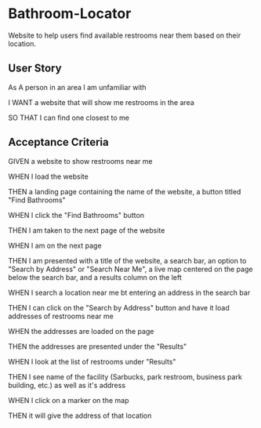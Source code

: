 # Bathroom-Locator
Website to help users find available restrooms near them based on their location.

## User Story

As A person in an area I am unfamiliar with

I WANT a website that will show me restrooms in the area

SO THAT I can find one closest to me

## Acceptance Criteria

GIVEN a website to show restrooms near me

WHEN I load the website

THEN a landing page containing the name of the website, a button titled "Find Bathrooms" 

WHEN I click the "Find Bathrooms" button

THEN I am taken to the next page of the website

WHEN I am on the next page

THEN I am presented with a title of the website, a search bar, an option to "Search by Address" or "Search Near Me", a live map centered on the page below the search bar, and a results column on the left 

WHEN I search a location near me bt entering an address in the search bar

THEN I can click on the "Search by Address" button and have it load addresses of restrooms near me

WHEN the addresses are loaded on the page

THEN the addresses are presented under the "Results"

WHEN I look at the list of restrooms under "Results"

THEN I see name of the facility (Sarbucks, park restroom, business park building, etc.) as well as it's address

WHEN I click on a marker on the map

THEN it will give the address of that location
